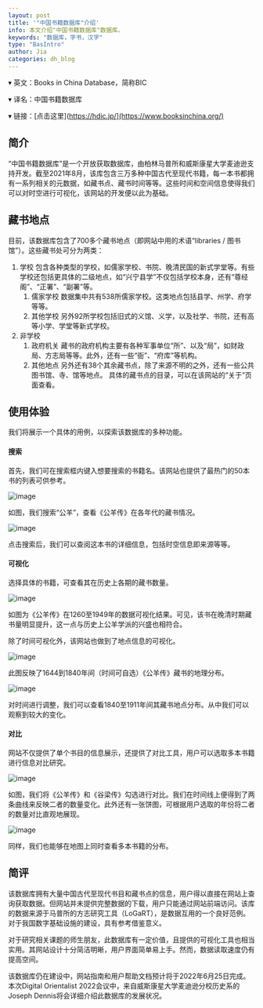 ```yaml
---
layout: post
title: '"中国书籍数据库"介绍'
info: 本文介绍"中国书籍数据库"数据库。
keywords: "数据库，字书，汉字"
type: "BasIntro"
author: Jia
categories: dh_blog
---
```


▾ 英文：Books in China Database，简称BIC 

▾ 译名：中国书籍数据库

▾ 链接：[点击这里](https://hdic.jp/](https://www.booksinchina.org/)




## 简介
“中国书籍数据库”是一个开放获取数据库，由柏林马普所和威斯康星大学麦迪逊支持开发。截至2021年8月，该库包含三万多种中国古代至现代书籍，每一本书都拥有一系列相关的元数据，如藏书点、藏书时间等等。这些时间和空间信息使得我们可以对时空进行可视化，该网站的开发便以此为基础。

## 藏书地点
目前，该数据库包含了700多个藏书地点（即网站中用的术语“libraries / 图书馆”）。这些藏书处可分为两类：
1. 学校
   包含各种类型的学校，如儒家学校、书院、晚清民国的新式学堂等。有些学校还包括更具体的二级地点，如“兴宁县学”不仅包括学校本身，还有“尊经阁”、“正署”、“副署”等。
   1. 儒家学校
        数据集中共有538所儒家学校。这类地点包括县学、州学、府学等等。
   2. 其他学校
        另外92所学校包括旧式的义馆、义学，以及社学、书院，还有高等小学、学堂等新式学校。
2. 非学校
   1. 政府机关
        藏书的政府机构主要有各种军事单位“所”、以及“局”，如财政局、方志局等等。此外，还有一些“衙”、“府库”等机构。
   2. 其他地点
        另外还有38个其余藏书点，除了来源不明的之外，还有一些公共图书馆、寺、馆等地点。
具体的藏书点的目录，可以在该网站的“关于”页面查看。

## 使用体验
我们将展示一个具体的用例，以探索该数据库的多种功能。

#### 搜索

首先，我们可在搜索框内键入想要搜索的书籍名。该网站也提供了最热门的50本书的列表可供参考。

![image](https://raw.githubusercontent.com/DHHD2022/DHHD2022.GitHub.io/main/pics/2022-06-23/searchgy.png)

如图，我们搜索“公羊”，查看《公羊传》在各年代的藏书情况。

![image](https://raw.githubusercontent.com/DHHD2022/DHHD2022.GitHub.io/main/pics/2022-06-23/gyexplore.png)

点击搜索后，我们可以查阅这本书的详细信息，包括时空信息即来源等等。

#### 可视化

选择具体的书籍，可查看其在历史上各期的藏书数量。

![image](https://raw.githubusercontent.com/DHHD2022/DHHD2022.GitHub.io/main/pics/2022-06-23/timelinegy.png)

如图为《公羊传》在1260至1949年的数据可视化结果。可见，该书在晚清时期藏书量明显提升，这一点与历史上公羊学派的兴盛也相符合。

除了时间可视化外，该网站也做到了地点信息的可视化。

![image](https://raw.githubusercontent.com/DHHD2022/DHHD2022.GitHub.io/main/pics/2022-06-23/1644-1840.png)

此图反映了1644到1840年间（时间可自选）《公羊传》藏书的地理分布。

![image](https://raw.githubusercontent.com/DHHD2022/DHHD2022.GitHub.io/main/pics/2022-06-23/1840-1911.png)

对时间进行调整，我们可以查看1840至1911年间其藏书地点分布。从中我们可以观察到较大的变化。

#### 对比

网站不仅提供了单个书目的信息展示，还提供了对比工具，用户可以选取多本书籍进行信息对比研究。

![image](https://raw.githubusercontent.com/DHHD2022/DHHD2022.GitHub.io/main/pics/2022-06-23/duibiCQ.png)

如图，我们将《公羊传》和《谷梁传》勾选进行对比。我们在时间线上便得到了两条曲线来反映二者的数量变化。此外还有一张饼图，可根据用户选取的年份将二者的数量对比直观地展现。

![image](https://raw.githubusercontent.com/DHHD2022/DHHD2022.GitHub.io/main/pics/2022-06-23/duibigeo.png)

同样，我们也能够在地图上同时查看多本书籍的分布。

## 简评

该数据库拥有大量中国古代至现代书目和藏书点的信息，用户得以直接在网站上查询获取数据。但网站并未提供完整数据的下载，用户只能通过网站前端访问。该库的数据来源于马普所的方志研究工具（LoGaRT），是数据互用的一个良好范例。对于我国数字基础设施的建设，具有参考借鉴意义。

对于研究相关课题的师生朋友，此数据库有一定价值，且提供的可视化工具也相当实用。其网站设计十分简洁明晰，用户界面简单易上手。然而，数据读取速度仍有提高空间。

该数据库仍在建设中，网站指南和用户帮助文档预计将于2022年6月25日完成。本次Digital Orientalist 2022会议中，来自威斯康星大学麦迪逊分校历史系的Joseph Dennis将会详细介绍此数据库的发展状况。